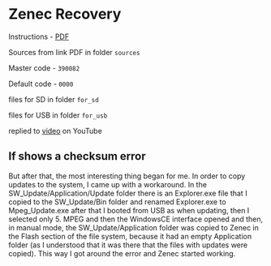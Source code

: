 # Zenec Recovery

Instructions - [PDF](https://github.com/peteichuk/zenec-recorery/blob/master/Recovery%204110%20English%20new%20fileserver.pdf)

Sources from link PDF in folder `sources`

Master code - `390082`

Default code - `0000`

files for SD in folder `for_sd`

files for USB in folder `for_usb`

replied to [video](https://www.youtube.com/watch?v=A6eootQBsCA) on YouTube

## If shows a checksum error

But after that, the most interesting thing began for me. In order to copy updates to the system, I came up with a workaround. In the SW_Update/Application/Update folder there is an Explorer.exe file that I copied to the SW_Update/Bin folder and renamed Explorer.exe to Mpeg_Update.exe after that I booted from USB as when updating, then I selected only 5. MPEG and then the WindowsCE interface opened and then, in manual mode, the SW_Update/Application folder was copied to Zenec in the Flash section of the file system, because it had an empty Application folder (as I understood that it was there that the files with updates were copied). This way I got around the error and Zenec started working.
